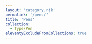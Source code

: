 ```yaml
---
layout: 'category.njk'
permalink: '/pens/'
title: 'Pens'
collection: 
  - Type/Pen
eleventyExcludeFromCollections: true
---
```

